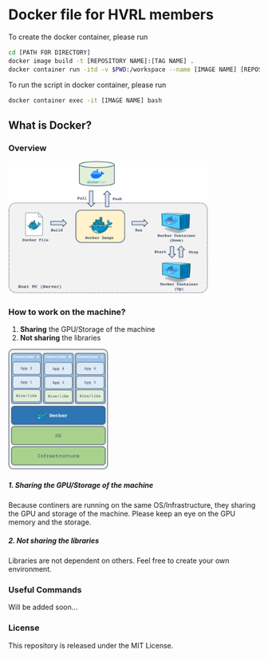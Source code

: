# Docker file for HVRL members
To create the docker container, please run 
```sh
cd [PATH FOR DIRECTORY]
docker image build -t [REPOSITORY NAME]:[TAG NAME] .
docker container run -itd -v $PWD:/workspace --name [IMAGE NAME] [REPOSITORY NAME]:[TAG NAME] /bin/bash
```

To run the script in docker container, please run
```sh
docker container exec -it [IMAGE NAME] bash
```

## What is Docker?

### Overview
<img src="imgs/docker_overview.png" width="400">

### How to work on the machine?

1. **Sharing** the GPU/Storage of the machine
2. **Not sharing** the libraries

<img src="imgs/docker_container.png" width="200">

##### 1. Sharing the GPU/Storage of the machine
Because continers are running on the same OS/Infrastructure, they sharing the GPU and storage of the machine.
Please keep an eye on the GPU memory and the storage.

##### 2. Not sharing the libraries
Libraries are not dependent on others. Feel free to create your own environment.

### Useful Commands
Will be added soon...

### License
This repository is released under the MIT License.